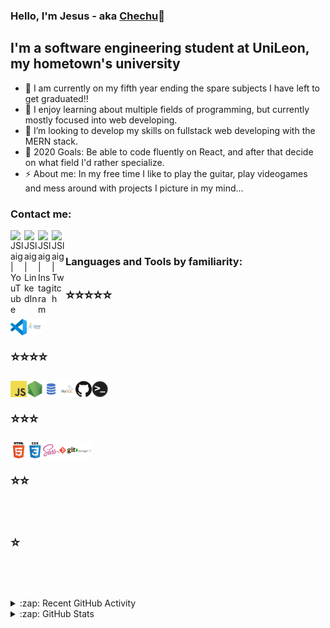 <!---
JSlaig/JSlaig is a ✨ special ✨ repository because its `README.md` (this file) appears on your GitHub profile.
You can click the Preview link to take a look at your changes.
--->


### Hello, I'm Jesus - aka [Chechu][Website]👋


## I'm a software engineering student at UniLeon, my hometown's university

- 🔭 I am currently on my fifth year ending the spare subjects I have left to get graduated!!
- 🌱 I enjoy learning about multiple fields of programming, but currently mostly focused into web developing.
- 📖 I’m looking to develop my skills on fullstack web developing with the MERN stack.
- 🥅 2020 Goals: Be able to code fluently on React, and after that decide on what field I'd rather specialize.
- ⚡ About me: In my free time I like to play the guitar, play videogames and mess around with projects I picture in my mind...

### Contact me:

[<img align="left" alt="JSlaig | YouTube" width="22px" src="https://cdn.jsdelivr.net/npm/simple-icons@v3/icons/gmail.svg" />][gmail]
[<img align="left" alt="JSlaig | LinkedIn" width="22px" src="https://cdn.jsdelivr.net/npm/simple-icons@v3/icons/linkedin.svg" />][linkedin]
<!--- [<img align="left" alt="JSlaig | Twitter" width="22px" src="https://cdn.jsdelivr.net/npm/simple-icons@v3/icons/twitter.svg" />][twitter] --->
[<img align="left" alt="JSlaig | Instagram" width="22px" src="https://cdn.jsdelivr.net/npm/simple-icons@v3/icons/instagram.svg" />][instagram]
[<img align="left" alt="JSlaig | Twitch" width="22px" src="https://cdn.jsdelivr.net/npm/simple-icons@v3/icons/twitch.svg" />][twitch]

<br />

### Languages and Tools by familiarity:

## ⭐⭐⭐⭐⭐
<img align="left" alt="Visual Studio Code" width="26px" src="https://raw.githubusercontent.com/github/explore/80688e429a7d4ef2fca1e82350fe8e3517d3494d/topics/visual-studio-code/visual-studio-code.png" />
<img align="left" alt="Java" width="26px" src="https://raw.githubusercontent.com/github/explore/80688e429a7d4ef2fca1e82350fe8e3517d3494d/topics/java/java.png" />

<br />


## ⭐⭐⭐⭐
<img align="left" alt="JavaScript" width="26px" src="https://raw.githubusercontent.com/github/explore/80688e429a7d4ef2fca1e82350fe8e3517d3494d/topics/javascript/javascript.png" />
<img align="left" alt="Node.js" width="26px" src="https://raw.githubusercontent.com/github/explore/80688e429a7d4ef2fca1e82350fe8e3517d3494d/topics/nodejs/nodejs.png" />
<img align="left" alt="SQL" width="26px" src="https://raw.githubusercontent.com/github/explore/80688e429a7d4ef2fca1e82350fe8e3517d3494d/topics/sql/sql.png" />
<img align="left" alt="MySQL" width="26px" src="https://raw.githubusercontent.com/github/explore/80688e429a7d4ef2fca1e82350fe8e3517d3494d/topics/mysql/mysql.png" />
<img align="left" alt="GitHub" width="26px" src="https://raw.githubusercontent.com/github/explore/78df643247d429f6cc873026c0622819ad797942/topics/github/github.png" />
<img align="left" alt="Terminal" width="26px" src="https://raw.githubusercontent.com/github/explore/80688e429a7d4ef2fca1e82350fe8e3517d3494d/topics/terminal/terminal.png" />

<br />

## ⭐⭐⭐
<img align="left" alt="HTML5" width="26px" src="https://raw.githubusercontent.com/github/explore/80688e429a7d4ef2fca1e82350fe8e3517d3494d/topics/html/html.png" />
<img align="left" alt="CSS3" width="26px" src="https://raw.githubusercontent.com/github/explore/80688e429a7d4ef2fca1e82350fe8e3517d3494d/topics/css/css.png" />
<img align="left" alt="Sass" width="26px" src="https://raw.githubusercontent.com/github/explore/80688e429a7d4ef2fca1e82350fe8e3517d3494d/topics/sass/sass.png" />
<img align="left" alt="Git" width="26px" src="https://raw.githubusercontent.com/github/explore/80688e429a7d4ef2fca1e82350fe8e3517d3494d/topics/git/git.png" />
<img align="left" alt="MongoDB" width="26px" src="https://raw.githubusercontent.com/github/explore/80688e429a7d4ef2fca1e82350fe8e3517d3494d/topics/mongodb/mongodb.png" />

<br />

## ⭐⭐
<!--- <img align="lleft" alt="React" width="26px" src="https://raw.githubusercontent.com/github/explore/80688e429a7d4ef2fca1e82350fe8e3517d3494d/topics/react/react.png" /> --->

<br />

## ⭐

<br />







<br />
<br />

<details>
  <summary>:zap: Recent GitHub Activity</summary>
  
<!--START_SECTION:activity-->
1. 🗣 Commented on [#2](https://github.com/codeSTACKr/portfolio-sass/issues/2) in [codeSTACKr/portfolio-sass](https://github.com/codeSTACKr/portfolio-sass)
2. ❗️ Closed issue [#2](https://github.com/codeSTACKr/portfolio-sass/issues/2) in [codeSTACKr/portfolio-sass](https://github.com/codeSTACKr/portfolio-sass)
3. ❌ Closed PR [#11](https://github.com/codeSTACKr/free-developer-resources/pull/11) in [codeSTACKr/free-developer-resources](https://github.com/codeSTACKr/free-developer-resources)
4. 🗣 Commented on [#11](https://github.com/codeSTACKr/free-developer-resources/issues/11) in [codeSTACKr/free-developer-resources](https://github.com/codeSTACKr/free-developer-resources)
5. 🎉 Merged PR [#10](https://github.com/codeSTACKr/free-developer-resources/pull/10) in [codeSTACKr/free-developer-resources](https://github.com/codeSTACKr/free-developer-resources)
<!--END_SECTION:activity-->

</details>

<details>
  <summary>:zap: GitHub Stats</summary>

  <img align="left" alt="codeSTACKr's GitHub Stats" src="https://github-readme-stats.codestackr.vercel.app/api?username=codeSTACKr&show_icons=true&hide_border=true" />

</details>

[website]: https://github.com/jsalig00
[gmail]: mailto:jsaligz@gmail.com
[twitch]: https://www.twitch.tv/zer0kmh
<!--- [twitter]: https://twitter.com/JSlaig --->
[instagram]: https://www.instagram.com/jslaig/?hl=es
[linkedin]: https://www.linkedin.com/in/jesús-salinero-guzmán-6bb407225/
